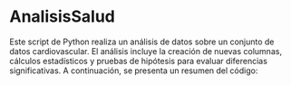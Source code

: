 # AnalisisSalud
Este script de Python realiza un análisis de datos sobre un conjunto de datos cardiovascular. El análisis incluye la creación de nuevas columnas, cálculos estadísticos y pruebas de hipótesis para evaluar diferencias significativas. A continuación, se presenta un resumen del código:
